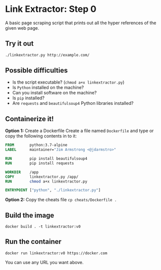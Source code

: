 # Link Extractor: Step 0

A basic page scraping script that prints out all the hyper references of the given web page.

## Try it out

```bash
./linkextractor.py http://example.com/
```

## Possible difficulties

* Is the script executable? (`chmod a+x linkextractor.py`)
* Is `Python` installed on the machine?
* Can you install software on the machine?
* Is `pip` installed?
* Are `requests` and `beautifulsoup4` Python libraries installed?

## Containerize it!

**Option 1:** Create a Dockerfile
Create a file named `Dockerfile` and type or copy the following contents in to it:

```dockerfile
FROM       python:3.7-alpine
LABEL      maintainer="Jim Armstrong <@jdarmstro>"

RUN        pip install beautifulsoup4
RUN        pip install requests

WORKDIR    /app
COPY       linkextractor.py /app/
RUN        chmod a+x linkextractor.py

ENTRYPOINT ["python", "./linkextractor.py"]
```

**Option 2:** Copy the cheats file
`cp cheats/Dockerfile .`


## Build the image

`docker build . -t linkextractor:v0`


## Run the container

`docker run linkextractor:v0 https://docker.com`

You can use any URL you want above.